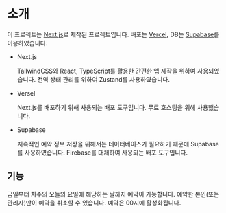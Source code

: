 # 소개

이 프로젝트는 [Next.js](https://nextjs.org)로 제작된 프로젝트입니다. 배포는 [Vercel](https://vercel.com), DB는 [Supabase](https://supabase.com/)를 이용하였습니다.

- Next.js
    
    TailwindCSS와 React, TypeScript를 활용한 간편한 앱 제작을 위하여 사용되었습니다.
    전역 상태 관리를 위하여 Zustand를 사용하였습니다.

- Versel

    Next.js를 배포하기 위해 사용되는 배포 도구입니다. 무료 호스팅을 위해 사용했습니다.
    
- Supabase

    지속적인 예약 정보 저장을 위해서는 데이터베이스가 필요하기 때문에 Supabase를 사용하였습니다. Firebase를 대체하여 사용되는 배포 도구입니다.

## 기능

금일부터 차주의 오늘의 요일에 해당하는 날까지 예약이 가능합니다. 예약한 본인(또는 관리자)만이 예약을 취소할 수 있습니다. 예약은 00시에 활성화됩니다. 
